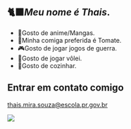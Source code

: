 ## 🐈‍⬛_Meu nome é Thais_.
- 🐶Gosto de anime/Mangas.
- 🍕Minha comiga preferida é Tomate.
- 🎮Gosto de jogar jogos de guerra.
- 🏐Gosto de jogar vôlei.
- 🍔Gosto de cozinhar.

## Entrar em contato comigo

thais.mira.souza@escola.pr.gov.br

![](https://media1.tenor.com/m/Yj18QExe9eoAAAAC/kiki%27s-delivery-service-jiji.gif)
